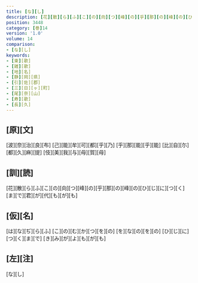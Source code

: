 ```yaml
---
title: [な][し]
description: [花][散][ら][ふ][こ][の][向][つ][峰][の][乎][那][の][峰][の][ひ][じ][に][つ][く][ま][で][君][が][代][も][が][も]
position: 3448
category: [巻]14
version: '1.0'
volume: 14
comparison:
- [な][し]
keywords:
- [東][歌]
- [雑][歌]
- [地][名]
- [静][岡][県]
- [引][佐][郡]
- [三][日][ヶ][町]
- [尾][奈][山]
- [寿][歌]
- [長][久]
---
```


## [原][文]

[波][奈][治][良][布] [己][能][牟][可][都][乎][乃] [乎][那][能][乎][能] [比][自][尓][都][久][麻][提] [伎][美][我][与][母][賀][母]

## [訓][読]

[花][散][ら][ふ][こ][の][向][つ][峰][の][乎][那][の][峰][の][ひ][じ][に][つ][く][ま][で][君][が][代][も][が][も]

## [仮][名]

[は][な][ぢ][ら][ふ] [こ][の][む][か][つ][を][の] [を][な][の][を][の] [ひ][じ][に][つ][く][ま][で] [き][み][が][よ][も][が][も]

## [左][注]

[な][し]
